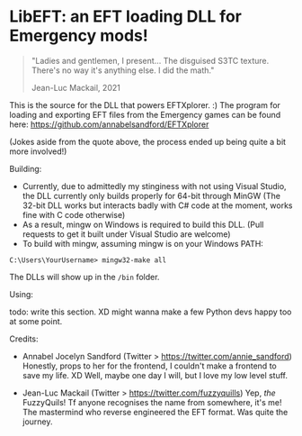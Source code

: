 # LibEFT: an EFT loading DLL for Emergency mods!

>"Ladies and gentlemen, I present...
>The disguised S3TC texture.
>There's no way it's anything else.
>I did the math."
>
> Jean-Luc Mackail, 2021

This is the source for the DLL that powers EFTXplorer.  :)
The program for loading and exporting EFT files from the Emergency games can be found here:
https://github.com/annabelsandford/EFTXplorer

(Jokes aside from the quote above, the process ended up being quite a bit more involved!)

Building:
- Currently, due to admittedly my stinginess with not using Visual Studio, the DLL currently only builds properly for 64-bit through MinGW (The 32-bit DLL works but interacts badly with C# code at the moment, works fine with C code otherwise)
- As a result, mingw on Windows is required to build this DLL. (Pull requests to get it built under Visual Studio are welcome)
- To build with mingw, assuming mingw is on your Windows PATH:

`C:\Users\YourUsername> mingw32-make all`

The DLLs will show up in the `/bin` folder.

Using:

todo: write this section. XD
might wanna make a few Python devs happy too at some point.

Credits:
- Annabel Jocelyn Sandford (Twitter > https://twitter.com/annie_sandford)
  Honestly, props to her for the frontend, I couldn't make a frontend to save my life. XD
  Well, maybe one day I will, but I love my low level stuff.

- Jean-Luc Mackail (Twitter > https://twitter.com/fuzzyquills)
  Yep, *the* FuzzyQuils! Tf anyone recognises the name from somewhere, it's me!
  The mastermind who reverse engineered the EFT format. Was quite the journey.
